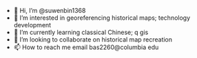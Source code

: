 - 👋 Hi, I’m @suwenbin1368
- 👀 I’m interested in georeferencing historical maps; technology development
- 🌱 I’m currently learning classical Chinese; q gis
- 💞️ I’m looking to collaborate on historical map recreation
- 📫 How to reach me email bas2260@columbia edu

<!---
suwenbin1368/suwenbin1368 is a ✨ special ✨ repository because its `README.md` (this file) appears on your GitHub profile.
You can click the Preview link to take a look at your changes.
--->
